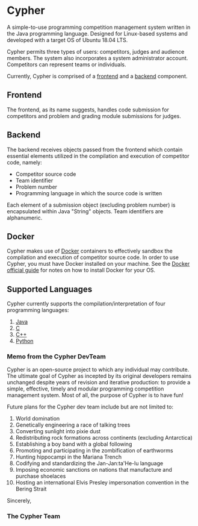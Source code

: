 # Cypher

A simple-to-use programming competition management system written in the Java
programming language. Designed for Linux-based systems and developed with a
target OS of Ubuntu 18.04 LTS.

Cypher permits three types of users: competitors, judges and audience members.
The system also incorporates a system administrator account. Competitors can
represent teams or individuals.

Currently, Cypher is comprised of a [frontend](frontend) and a [backend](backend)
component.

## Frontend

The frontend, as its name suggests, handles code submission for competitors
and problem and grading module submissions for judges.

## Backend

The backend receives objects passed from the frontend which contain essential
elements utilized in the compilation and execution of competitor code, namely:
* Competitor source code
* Team identifier
* Problem number
* Programming language in which the source code is written

Each element of a submission object (excluding problem number) is encapsulated
within Java "String" objects. Team identifiers are alphanumeric.

## Docker

Cypher makes use of [Docker](https://github.com/docker) containers to effectively
sandbox the compilation and execution of competitor source code. In order to use
Cypher, you must have Docker installed on your machine. See the [Docker official
guide](https://docs.docker.com/v17.09/engine/installation/) for notes on how to
install Docker for your OS.

## Supported Languages

Cypher currently supports the compilation/interpretation of four programming
languages:

  1. [Java](https://docs.oracle.com/javase/7/docs/technotes/guides/language/)
  2. [C](https://en.wikibooks.org/wiki/C_Programming)
  3. [C++](https://isocpp.org/)
  4. [Python](https://www.python.org/)
  
 ### Memo from the Cypher DevTeam

Cypher is an open-source project to which any individual may contribute. The
ultimate goal of Cypher as incepted by its original developers remains unchanged
despite years of revision and iterative production: to provide a simple, effective,
timely and modular programming competition management system. Most of all, the
purpose of Cypher is to have fun!

Future plans for the Cypher dev team include but are not limited to:
1. World domination
2. Genetically engineering a race of talking trees
3. Converting sunlight into pixie dust
4. Redistributing rock formations across continents (excluding Antarctica)
5. Establishing a boy band with a global following
6. Promoting and participating in the zombification of earthworms
7. Hunting hippocampi in the Mariana Trench
8. Codifying and standardizing the Jan-Jan:ta'He-lu language
9. Imposing economic sanctions on nations that manufacture and purchase shoelaces
10. Hosting an international Elvis Presley impersonation convention in the Bering Strait

Sincerely,
### The Cypher Team
